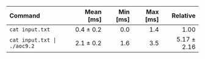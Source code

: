 | Command | Mean [ms] | Min [ms] | Max [ms] | Relative |
|:---|---:|---:|---:|---:|
| `cat input.txt` | 0.4 ± 0.2 | 0.0 | 1.4 | 1.00 |
| `cat input.txt \| ./aoc9.2` | 2.1 ± 0.2 | 1.6 | 3.5 | 5.17 ± 2.16 |
